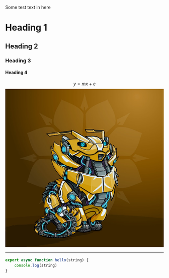Some test text in here

# Heading 1
## Heading 2
### Heading 3
#### Heading 4

$$y = mx + c$$
![](RobotALF.jpg)

____
```javascript
export async function hello(string) {
	console.log(string)
}
```
```